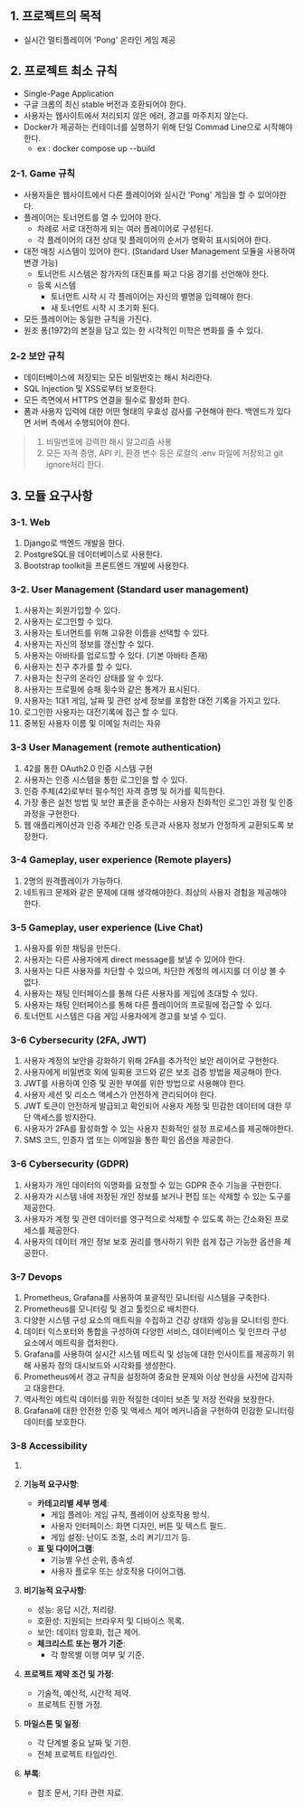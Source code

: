 ## 1. 프로젝트의 목적
- 실시간 멀티플레이어 'Pong' 온라인 게임 제공
## 2. 프로젝트 최소 규칙
- Single-Page Application
- 구글 크롬의 최신 stable 버전과 호환되어야 한다.
- 사용자는 웹사이트에서 처리되지 않은 에러, 경고를 마주치지 않는다.
- Docker가 제공하는 컨테이너를 실행하기 위해 단일 Commad Line으로 시작해야 한다.
	- ex : docker compose up --build
### 2-1. Game 규칙
- 사용자들은 웹사이트에서 다른 플레이어와 실시간 'Pong' 게임을 할 수 있어야한다.
- 플레이어는 토너먼트를 열 수 있어야 한다.
	- 차례로 서로 대전하게 되는 여러 플레이어로 구성된다.
	- 각 플레이어의 대전 상대 및 플레이어의 순서가 명확히 표시되어야 한다.
- 대전 매칭 시스템이 있어야 한다. (Standard User Management 모듈을 사용하여 변경 가능)
	- 토너먼트 시스템은 참가자의 대진표를 짜고 다음 경기를 선언해야 한다.
	- 등록 시스템
		- 토너먼트 시작 시 각 플레이어는 자신의 별명을 입력해야 한다.
		- 새 토너먼트 시작 시 초기화 된다.
- 모든 플레이어는 동일한 규칙을 가진다.
- 원조 퐁(1972)의 본질을 담고 있는 한 시각적인 미학은 변화를 줄 수 있다.
### 2-2 보안 규칙
- 데이터베이스에 저장되는 모든 비밀번호는 해시 처리한다.
- SQL Injection 및 XSS로부터 보호한다.
- 모든 측면에서 HTTPS 연결을 필수로 활성화 한다.
- 폼과 사용자 입력에 대한 어떤 형태의 우효성 검사를 구현해야 한다. 백엔드가 있다면 서버 측에서 수행되어야 한다.
> 1. 비밀번호에 강력한 해시 알고리즘 사용
> 2. 모든 자격 증명, API 키, 환경 변수 등은 로컬의 .env 파일에 저장되고 git ignore처리 한다.


## 3. 모듈 요구사항
### 3-1. Web
1. Django로 백엔드 개발을 한다.
2. PostgreSQL을 데이터베이스로 사용한다.
3. Bootstrap toolkit을 프론트엔드 개발에 사용한다.
### 3-2. User Management (Standard user management)
1. 사용자는 회원가입할 수 있다.
2. 사용자는 로그인할 수 있다.
3. 사용자는 토너먼트를 위해 고유한 이름을 선택할 수 있다.
4. 사용자는 자신의 정보를 갱신할 수 있다.
5. 사용자는 아바타를 업로드할 수 있다. (기본 아바타 존재)
6. 사용자는 친구 추가를 할 수 있다.
7. 사용자는 친구의 온라인 상태를 알 수 있다.
8. 사용자는 프로필에 승패 횟수와 같은 통계가 표시된다.
9. 사용자는 1대1 게임, 날짜 및 관련 상세 정보를 포함한 대전 기록을 가지고 있다.
10. 로그인한 사용자는 대전기록에 접근 할 수 있다.
11. 중복된 사용자 이름 및 이메일 처리는 자유
### 3-3 User Management (remote authentication)
1. 42를 통한 OAuth2.0 인증 시스템 구현
2. 사용자는 인증 시스템을 통한 로그인을 할 수 있다.
3. 인증 주체(42)로부터 필수적인 자격 증명 및 허가를 획득한다.
4. 가장 좋은 실천 방법 및 보안 표준을 준수하는 사용자 친화적인 로그인 과정 및 인증 과정을 구현한다.
5. 웹 애플리케이션과 인증 주체간 인증 토큰과 사용자 정보가 안정하게 교환되도록 보장한다.
### 3-4 Gameplay, user experience (Remote players)
1. 2명의 원격플레이가 가능하다.
2. 네트워크 문제와 같은 문제에 대해 생각해야한다. 최상의 사용자 경험을 제공해야 한다.
### 3-5 Gameplay, user experience (Live Chat)
1. 사용자를 위한 채팅을 만든다.
2. 사용자는 다른 사용자에게 direct message를 보낼 수 있어야 한다.
3. 사용자는 다른 사용자를 차단할 수 있으며, 차단한 계정의 메시지를 더 이상 볼 수 없다.
4. 사용자는 채팅 인터페이스를 통해 다른 사용자를 게임에 초대할 수 있다.
5. 사용자는 채팅 인터페이스를 통해 다른 플레이어의 프로필에 접근할 수 있다.
6. 토너먼트 시스템은 다음 게임 사용자에게 경고를 보낼 수 있다.
### 3-6 Cybersecurity (2FA, JWT)
1. 사용자 계정의 보안을 강화하기 위해 2FA를 추가적인 보안 레이어로 구현한다.
2. 사용자에게 비밀번호 외에 일회용 코드와 같은 보조 검증 방법을 제공해야 한다.
3. JWT를 사용하여 인증 및 권한 부여를 위한 방법으로 사용해야 한다.
4. 사용자 세션 및 리소스 액세스가 안전하게 관리되어야 한다.
5. JWT 토큰이 안전하게 발급되고 확인되어 사용자 계정 및 민감한 데이터에 대한 무단 액세스를 방지한다.
6. 사용자가 2FA를 활성화할 수 있는 사용자 친화적인 설정 프로세스를 제공해야한다.
7. SMS 코드, 인증자 앱 또는 이메일을 통한 확인 옵션을 제공한다.
### 3-6 Cybersecurity (GDPR)
1. 사용자가 개인 데이터의 익명화를 요청할 수 있는 GDPR 준수 기능을 구현한다.
2. 사용자가 시스템 내에 저장된 개인 정보를 보거나 편집 또는 삭제할 수 있는 도구를 제공한다.
3. 사용자가 계정 및 관련 데이터를 영구적으로 삭제할 수 있도록 하는 간소화된 프로세스를 제공한다.
4. 사용자의 데이터 개인 정보 보호 권리를 행사하기 위한 쉽게 접근 가능한 옵션을 제공한다.
### 3-7 Devops
1. Prometheus, Grafana를 사용하여 포괄적인 모니터링 시스템을 구축한다.
2. Prometheus를 모니터링 및 경고 툴킷으로 배치한다.
3. 다양한 시스템 구성 요소의 매트릭을 수집하고 건강 상태와 성능을 모니터링 한다.
4. 데이터 익스포터와 통합을 구성하여 다양한 서비스, 데이터베이스 및 인프라 구성 요소에서 메트릭을 캡처한다.
5. Grafana를 사용하여 실시간 시스템 메트릭 및 성능에 대한 인사이트를 제공하기 위해 사용자 정의 대시보드와 시각화를 생성한다.
6. Prometheus에서 경고 규칙을 설정하여 중요한 문제와 이상 현상을 사전에 감지하고 대응한다.
7. 역사적인 메트릭 데이터를 위한 적절한 데이터 보존 및 저장 전략을 보장한다.
8. Grafana에 대한 안전한 인증 및 액세스 제어 메커니즘을 구현하여 민감한 모니터링 데이터를 보호한다.
### 3-8 Accessibility
1. 


10. **기능적 요구사항**:
    - **카테고리별 세부 명세**:
        - 게임 플레이: 게임 규칙, 플레이어 상호작용 방식.
        - 사용자 인터페이스: 화면 디자인, 버튼 및 텍스트 필드.
        - 게임 설정: 난이도 조절, 소리 켜기/끄기 등.
    - **표 및 다이어그램**:
        - 기능별 우선 순위, 종속성.
        - 사용자 플로우 또는 상호작용 다이어그램.
11. **비기능적 요구사항**:
    - 성능: 응답 시간, 처리량.
    - 호환성: 지원되는 브라우저 및 디바이스 목록.
    - 보안: 데이터 암호화, 접근 제어.
    - **체크리스트 또는 평가 기준**:
        - 각 항목별 이행 여부 및 기준.
12. **프로젝트 제약 조건 및 가정**:
    - 기술적, 예산적, 시간적 제약.
    - 프로젝트 진행 가정.
13. **마일스톤 및 일정**:
    - 각 단계별 중요 날짜 및 기한.
    - 전체 프로젝트 타임라인.
14. **부록**:
    - 참조 문서, 기타 관련 자료.